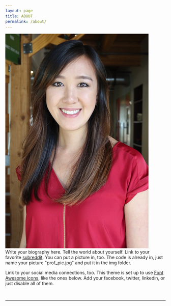 ```yaml
---
layout: page
title: ABOUT
permalink: /about/
---
```


<img class="right profile-picture" src="/img/prof_pic.jpg">

<br/>
Write your biography here. Tell the world about yourself. Link to your favorite <a href="http://reddit.com" target="blank">subreddit</a>. You can put a picture in, too. The code is already in, just name your picture "prof_pic.jpg" and put it in the img folder.

Link to your social media connections, too. This theme is set up to use <a href="http://fortawesome.github.io/Font-Awesome/" target="blank">Font Awesome icons</a>, like the ones below. Add your facebook, twitter, linkedin, or just disable all of them.


<br/>
<hr class="bio-hr"/>
<br/>
<span class="contacticon center">
  <a href="mailto:{{ site.email }}"><i class="fa fa-envelope-square"></i></a>
  <a href="https://github.com/{{ site.github_username }}" target="_blank"><i class="fa fa-github-square"></i></a>
  <a href="https://www.linkedin.com/in/{{ site.linkedin_username }}" target="_blank"><i class="fa fa-linkedin-square"></i></a>
  <a href="https://twitter.com/{{ site.twitter_username }}" target="_blank"><i class="fa fa-twitter-square"></i></a>
  <a href="https://youtube.com/{{ site.youtube_username }}" target="_blank"><i class="fa fa-youtube-square"></i></a>
</span>

